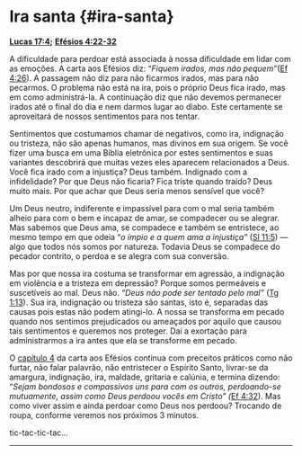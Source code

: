 # Ira santa {#ira-santa}

[**Lucas 17:4**](http://bibliaonline.com.br/acf/lc/17/4)**;** [**Efésios 4:22-32**](http://bibliaonline.com.br/acf/ef/4/22-32)

A dificuldade para perdoar está associada à nossa dificuldade em lidar com as emoções. A carta aos Efésios diz: “_Fiquem irados, mas não pequem”_([Ef 4:26](http://bibliaonline.com.br/acf/ef/4/26)). A passagem não diz para não ficarmos irados, mas para não pecarmos. O problema não está na ira, pois o próprio Deus fica irado, mas em como administrá-la. A continuação diz que não devemos permanecer irados até o final do dia e nem darmos lugar ao diabo. Este certamente se aproveitará de nossos sentimentos para nos tentar.

Sentimentos que costumamos chamar de negativos, como ira, indignação ou tristeza, não são apenas humanos, mas divinos em sua origem. Se você fizer uma busca em uma Bíblia eletrônica por estes sentimentos e suas variantes descobrirá que muitas vezes eles aparecem relacionados a Deus. Você fica irado com a injustiça? Deus também. Indignado com a infidelidade? Por que Deus não ficaria? Fica triste quando traído? Deus muito mais. Por que achar que Deus seria menos sensível que você?

Um Deus neutro, indiferente e impassível para com o mal seria também alheio para com o bem e incapaz de amar, se compadecer ou se alegrar. Mas sabemos que Deus ama, se compadece e também se entristece, ao mesmo tempo em que odeia “_o ímpio e a quem ama a injustiça”_ ([Sl 11:5](http://bibliaonline.com.br/acf/sl/11/5)) — algo que todos nós somos por natureza. Todavia Deus se compadece do pecador contrito, o perdoa e se alegra com sua conversão.

Mas por que nossa ira costuma se transformar em agressão, a indignação em violência e a tristeza em depressão? Porque somos permeáveis e suscetíveis ao mal. Deus não. “_Deus não pode ser tentado pelo mal”_ ([Tg 1:13](http://bibliaonline.com.br/acf/tg/1/13)). Sua ira, indignação ou tristeza são santas, isto é, separadas das causas pois estas não podem atingi-lo. A nossa se transforma em pecado quando nos sentimos prejudicados ou ameaçados por aquilo que causou tais sentimentos e queremos nos proteger. Daí a exortação para administrarmos a ira antes que ela se transforme em pecado.

O [capítulo 4](http://bibliaonline.com.br/acf/ef/4) da carta aos Efésios continua com preceitos práticos como não furtar, não falar palavrão, não entristecer o Espírito Santo, livrar-se da amargura, indignação, ira, maldade, gritaria e calúnia, e termina dizendo: “_Sejam bondosos e compassivos uns para com os outros, perdoando-se mutuamente, assim como Deus perdoou vocês em Cristo” (_[Ef 4:32](http://bibliaonline.com.br/acf/ef/4/32)). Mas como viver assim e ainda perdoar como Deus nos perdoou? Trocando de roupa, conforme veremos nos próximos 3 minutos.

tic-tac-tic-tac...

*****